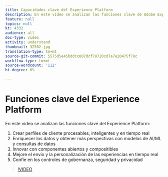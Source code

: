 ```yaml
---
title: Capacidades clave del Experience Platform
description: En este vídeo se analizan las funciones clave de Adobe Experience Platform&mdash;Crear perfiles de cliente procesables, inteligentes y en tiempo real; Enriquecer los datos y obtener más información con modelos AI/ML y consultas de datos; Innovar con componentes abiertos y composables; Mejorar el envío y la personalización de las experiencias en tiempo real; y ganarse la confianza con los controles de gobernanza, seguridad y privacidad.
feature: null
topics: null
kt: 4332
audience: all
doc-type: video
activity: understand
thumbnail: 32502.jpg
translation-type: tm+mt
source-git-commit: 5575d5e45bddcc007dcf78720cd7a7e20475f78c
workflow-type: tm+mt
source-wordcount: '112'
ht-degree: 0%

---
```



# Funciones clave del Experience Platform

En este vídeo se analizan las funciones clave del Experience Platform:

1. Crear perfiles de cliente procesables, inteligentes y en tiempo real
1. Enriquecer los datos y obtener más perspectivas con modelos de AI/ML y consultas de datos
1. Innovar con componentes abiertos y compositibles
1. Mejore el envío y la personalización de las experiencias en tiempo real
1. Confíe en los controles de gobernanza, seguridad y privacidad

>[!VIDEO](https://video.tv.adobe.com/v/32502?quality=12&learn=on)